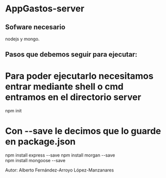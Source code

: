 # AppGastos-server

## Sofware necesario
nodejs y mongo.

## Pasos que debemos seguir para ejecutar:
# Para poder ejecutarlo necesitamos entrar mediante shell o cmd entramos en el directorio server
npm init
 
# Con --save le decimos que lo guarde en package.json
npm install express --save 
npm install morgan --save  
npm install mongoose --save

Autor: Alberto Fernández-Arroyo López-Manzanares